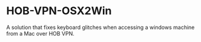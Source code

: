 # HOB-VPN-OSX2Win
A solution that fixes keyboard glitches when accessing a windows machine from a Mac over HOB VPN.
